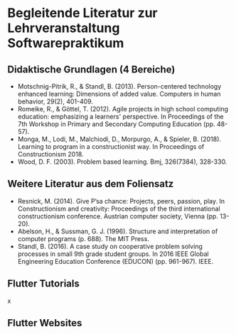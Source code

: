 # Begleitende Literatur zur Lehrveranstaltung Softwarepraktikum

## Didaktische Grundlagen (4 Bereiche)
* Motschnig-Pitrik, R., & Standl, B. (2013). Person-centered technology enhanced learning: Dimensions of added value. Computers in human behavior, 29(2), 401-409.
* Romeike, R., & Göttel, T. (2012). Agile projects in high school computing education: emphasizing a learners' perspective. In Proceedings of the 7th Workshop in Primary and Secondary Computing Education (pp. 48-57).
* Monga, M., Lodi, M., Malchiodi, D., Morpurgo, A., & Spieler, B. (2018). Learning to program in a constructionist way. In Proceedings of Constructionism 2018.
* Wood, D. F. (2003). Problem based learning. Bmj, 326(7384), 328-330.

## Weitere Literatur aus dem Foliensatz
* Resnick, M. (2014). Give P’sa chance: Projects, peers, passion, play. In Constructionism and creativity: Proceedings of the third international constructionism conference. Austrian computer society, Vienna (pp. 13-20).
* Abelson, H., & Sussman, G. J. (1996). Structure and interpretation of computer programs (p. 688). The MIT Press.
* Standl, B. (2016). A case study on cooperative problem solving processes in small 9th grade student groups. In 2016 IEEE Global Engineering Education Conference (EDUCON) (pp. 961-967). IEEE.

## Flutter Tutorials
x


## Flutter Websites
##
